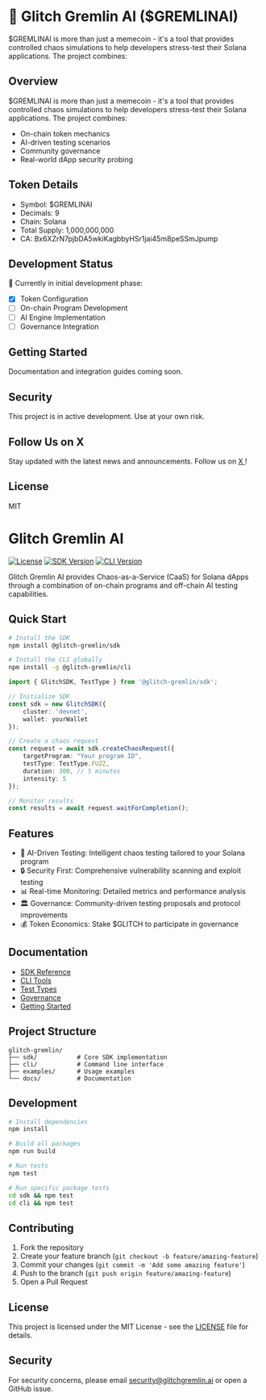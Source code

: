 # 🤖 Glitch Gremlin AI ($GREMLINAI)

$GREMLINAI is more than just a memecoin - it's a tool that provides controlled chaos simulations to help developers stress-test their Solana applications. The project combines:

## Overview

$GREMLINAI is more than just a memecoin - it's a tool that provides controlled chaos simulations to help developers stress-test their Solana applications. The project combines:

- On-chain token mechanics
- AI-driven testing scenarios
- Community governance
- Real-world dApp security probing

## Token Details

- Symbol: $GREMLINAI
- Decimals: 9
- Chain: Solana
- Total Supply: 1,000,000,000
- CA: Bx6XZrN7pjbDA5wkiKagbbyHSr1jai45m8peSSmJpump

## Development Status

🚧 Currently in initial development phase:
- [x] Token Configuration
- [ ] On-chain Program Development
- [ ] AI Engine Implementation
- [ ] Governance Integration

## Getting Started

Documentation and integration guides coming soon.

## Security

This project is in active development. Use at your own risk.

## Follow Us on X  

Stay updated with the latest news and announcements. Follow us on [X ](https://x.com/glitchgremlinai)!

## License

MIT
# Glitch Gremlin AI

[![License](https://img.shields.io/badge/license-MIT-blue.svg)](LICENSE)
[![SDK Version](https://img.shields.io/badge/sdk-0.1.0-green.svg)](sdk/package.json)
[![CLI Version](https://img.shields.io/badge/cli-0.1.0-green.svg)](cli/package.json)

Glitch Gremlin AI provides Chaos-as-a-Service (CaaS) for Solana dApps through a combination of on-chain programs and off-chain AI testing capabilities.

## Quick Start

```bash
# Install the SDK
npm install @glitch-gremlin/sdk

# Install the CLI globally
npm install -g @glitch-gremlin/cli
```

```typescript
import { GlitchSDK, TestType } from '@glitch-gremlin/sdk';

// Initialize SDK
const sdk = new GlitchSDK({
    cluster: 'devnet',
    wallet: yourWallet
});

// Create a chaos request
const request = await sdk.createChaosRequest({
    targetProgram: "Your program ID",
    testType: TestType.FUZZ,
    duration: 300, // 5 minutes
    intensity: 5
});

// Monitor results
const results = await request.waitForCompletion();
```

## Features

- 🤖 AI-Driven Testing: Intelligent chaos testing tailored to your Solana program
- 🔒 Security First: Comprehensive vulnerability scanning and exploit testing
- 📊 Real-time Monitoring: Detailed metrics and performance analysis
- 🏛️ Governance: Community-driven testing proposals and protocol improvements
- 💰 Token Economics: Stake $GLITCH to participate in governance

## Documentation

- [SDK Reference](docs/sdk-reference.md)
- [CLI Tools](docs/cli-tools.md)
- [Test Types](docs/test-types.md)
- [Governance](docs/governance.md)
- [Getting Started](docs/getting-started.md)

## Project Structure

```
glitch-gremlin/
├── sdk/           # Core SDK implementation
├── cli/           # Command line interface
├── examples/      # Usage examples
└── docs/          # Documentation
```

## Development

```bash
# Install dependencies
npm install

# Build all packages
npm run build

# Run tests
npm test

# Run specific package tests
cd sdk && npm test
cd cli && npm test
```

## Contributing

1. Fork the repository
2. Create your feature branch (`git checkout -b feature/amazing-feature`)
3. Commit your changes (`git commit -m 'Add some amazing feature'`)
4. Push to the branch (`git push origin feature/amazing-feature`)
5. Open a Pull Request

## License

This project is licensed under the MIT License - see the [LICENSE](LICENSE) file for details.

## Security

For security concerns, please email security@glitchgremlin.ai or open a GitHub issue.

